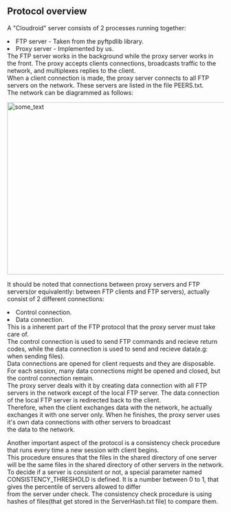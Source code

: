 ## Protocol overview
A "Cloudroid" server consists of 2 processes running together: <br>
<li>FTP server - Taken from the pyftpdlib library. <br>
<li>Proxy server - Implemented by us. <br>
The FTP server works in the background while the proxy server works in the front. The proxy accepts clients connections, broadcasts traffic to the network, and multiplexes replies to the client.<br>
When a client connection is made, the proxy server connects to all FTP servers on the network. These servers are listed in the file PEERS.txt.<br>
The network can be diagrammed as follows:
<p>
<img src="diagram.png" alt="some_text" style="width:655px;height:400px;"> 
</p>
<p>
It should be noted that connections between proxy servers and FTP servers(or equivalently: between FTP clients and FTP servers), actually consist of 2 different connections:<br>
<li>Control connection.<br>
<li>Data connection.<br>
This is a inherent part of the FTP protocol that the proxy server must take care of.<br>
The control connection is used to send FTP commands and recieve return codes, while the data connection is used to send and recieve data(e.g: when sending files).<br>
Data connections are opened for client requests and they are disposable. For each session, many data connections might be opened and closed, but the control connection remain.<br>
The proxy server deals with it by creating data connection with all FTP servers in the network except of the local FTP server. The data connection of the local FTP server is redirected back to the client.<br>
Therefore, when the client exchanges data with the network, he actually exchanges it with one server only. When he finishes, the proxy server uses it's own data connections with other servers to broadcast<br>
the data to the network.<br>
</p>
<p>
Another important aspect of the protocol is a consistency check procedure that runs every time a new session with client begins.<br>
This procedure ensures that the files in the shared directory of one server will be the same files in the shared directory of other servers in the network.<br>
To decide if a server is consistent or not, a special parameter named CONSISTENCY_THRESHOLD is defined. It is a number between 0 to 1, that gives the percentile of servers allowed to differ<br>
from the server under check.
The consistency check procedure is using hashes of files(that get stored in the ServerHash.txt file) to compare them.<br>
</p>



